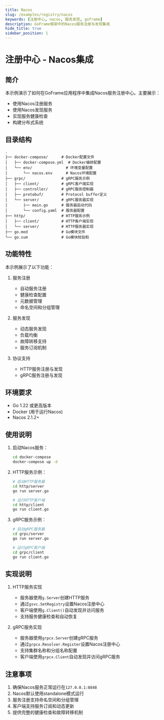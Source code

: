 ```yaml
---
title: Nacos
slug: /examples/registry/nacos
keywords: [注册中心, nacos, 服务发现, goframe]
description: GoFrame框架中的Nacos服务注册与发现集成
hide_title: true
sidebar_position: 1
---
```


# 注册中心 - Nacos集成

## 简介

本示例演示了如何在GoFrame应用程序中集成Nacos服务注册中心。主要展示：
- 使用Nacos注册服务
- 使用Nacos发现服务
- 实现服务健康检查
- 构建分布式系统

## 目录结构

```
.
├── docker-compose/      # Docker配置文件
│   ├── docker-compose.yml  # Docker编排配置
│   └── env/               # 环境变量配置
│       └── nacos.env      # Nacos环境配置
├── grpc/                # gRPC服务示例
│   ├── client/          # gRPC客户端实现
│   ├── controller/      # gRPC服务控制器
│   ├── protobuf/        # Protocol buffer定义
│   └── server/          # gRPC服务器实现
│       ├── main.go      # 服务器启动代码
│       └── config.yaml  # 服务器配置
├── http/                # HTTP服务示例
│   ├── client/          # HTTP客户端实现
│   └── server/          # HTTP服务器实现
├── go.mod               # Go模块文件
└── go.sum               # Go模块校验和
```

## 功能特性

本示例展示了以下功能：

1. 服务注册
   - 自动服务注册
   - 健康检查配置
   - 元数据管理
   - 命名空间和分组管理

2. 服务发现
   - 动态服务发现
   - 负载均衡
   - 故障转移支持
   - 服务订阅机制

3. 协议支持
   - HTTP服务注册与发现
   - gRPC服务注册与发现

## 环境要求

- Go 1.22 或更高版本
- Docker (用于运行Nacos)
- Nacos 2.1.2+

## 使用说明

1. 启动Nacos服务：
   ```bash
   cd docker-compose
   docker-compose up -d
   ```

2. HTTP服务示例：
   ```bash
   # 启动HTTP服务器
   cd http/server
   go run server.go

   # 运行HTTP客户端
   cd http/client
   go run client.go
   ```

3. gRPC服务示例：
   ```bash
   # 启动gRPC服务器
   cd grpc/server
   go run server.go

   # 运行gRPC客户端
   cd grpc/client
   go run client.go
   ```

## 实现说明

1. HTTP服务实现
   - 服务器使用`g.Server`创建HTTP服务
   - 通过`gsvc.SetRegistry`设置Nacos注册中心
   - 客户端使用`g.Client()`自动发现并访问服务
   - 支持服务健康检查和自动恢复

2. gRPC服务实现
   - 服务器使用`grpcx.Server`创建gRPC服务
   - 通过`grpcx.Resolver.Register`设置Nacos注册中心
   - 支持集群名称和分组名称配置
   - 客户端使用`grpcx.Client`自动发现并访问gRPC服务

## 注意事项

1. 确保Nacos服务正常运行在`127.0.0.1:8848`
2. Nacos默认使用standalone模式运行
3. 服务注册支持命名空间和分组管理
4. 客户端支持服务订阅和动态更新
5. 提供完整的健康检查和故障转移机制
